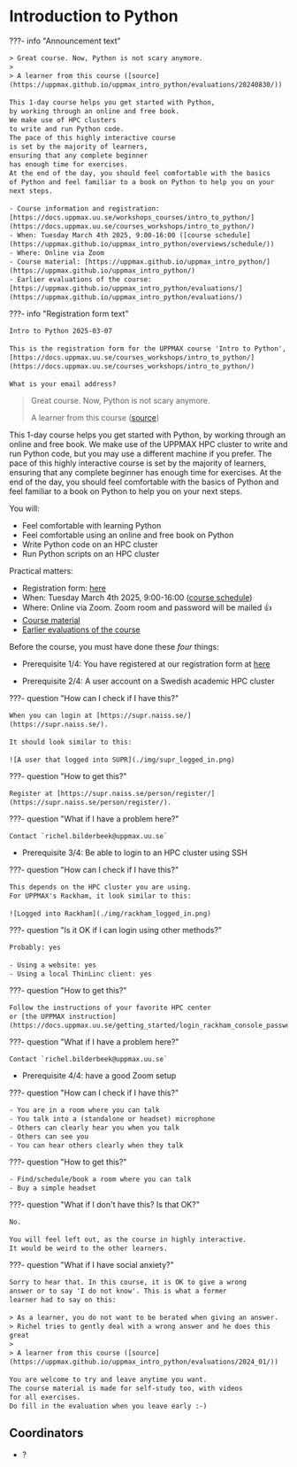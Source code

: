 # Introduction to Python

???- info "Announcement text"

    > Great course. Now, Python is not scary anymore.
    >
    > A learner from this course ([source](https://uppmax.github.io/uppmax_intro_python/evaluations/20240830/))

    This 1-day course helps you get started with Python,
    by working through an online and free book.
    We make use of HPC clusters
    to write and run Python code.
    The pace of this highly interactive course
    is set by the majority of learners,
    ensuring that any complete beginner
    has enough time for exercises.
    At the end of the day, you should feel comfortable with the basics
    of Python and feel familiar to a book on Python to help you on your next steps.

    - Course information and registration: [https://docs.uppmax.uu.se/workshops_courses/intro_to_python/](https://docs.uppmax.uu.se/courses_workshops/intro_to_python/)
    - When: Tuesday March 4th 2025, 9:00-16:00 ([course schedule](https://uppmax.github.io/uppmax_intro_python/overviews/schedule/))
    - Where: Online via Zoom
    - Course material: [https://uppmax.github.io/uppmax_intro_python/](https://uppmax.github.io/uppmax_intro_python/)
    - Earlier evaluations of the course: [https://uppmax.github.io/uppmax_intro_python/evaluations/](https://uppmax.github.io/uppmax_intro_python/evaluations/)

???- info "Registration form text"

    Intro to Python 2025-03-07

    This is the registration form for the UPPMAX course 'Intro to Python',
    [https://docs.uppmax.uu.se/courses_workshops/intro_to_python/](https://docs.uppmax.uu.se/courses_workshops/intro_to_python/)

    What is your email address?

> Great course. Now, Python is not scary anymore.
>
> A learner from this course ([source](https://uppmax.github.io/uppmax_intro_python/evaluations/20240830/))

This 1-day course helps you get started with Python,
by working through an online and free book.
We make use of the UPPMAX HPC cluster
to write and run Python code,
but you may use a different machine if you prefer.
The pace of this highly interactive course
is set by the majority of learners,
ensuring that any complete beginner
has enough time for exercises.
At the end of the day, you should feel comfortable with the basics
of Python and feel familiar to a book on Python to help you on your next steps.

You will:

- Feel comfortable with learning Python
- Feel comfortable using an online and free book on Python
- Write Python code on an HPC cluster
- Run Python scripts on an HPC cluster

Practical matters:

- Registration form: [here](https://forms.gle/kzazFVBBo6HPHfub9)
- When: Tuesday March 4th 2025, 9:00-16:00 ([course schedule](https://uppmax.github.io/uppmax_intro_python/overviews/schedule/))
- Where: Online via Zoom. Zoom room and password will be mailed :+1:
- [Course material](https://uppmax.github.io/uppmax_intro_python/)
- [Earlier evaluations of the course](https://uppmax.github.io/uppmax_intro_python/evaluations/)

Before the course, you must have done these *four* things:

- Prerequisite 1/4: You have registered at our registration form at [here](https://forms.gle/kzazFVBBo6HPHfub9)

- Prerequisite 2/4: A user account on a Swedish academic HPC cluster

???- question "How can I check if I have this?"

    When you can login at [https://supr.naiss.se/](https://supr.naiss.se/).

    It should look similar to this:

    ![A user that logged into SUPR](./img/supr_logged_in.png)

???- question "How to get this?"

    Register at [https://supr.naiss.se/person/register/](https://supr.naiss.se/person/register/).

???- question "What if I have a problem here?"

    Contact `richel.bilderbeek@uppmax.uu.se`

- Prerequisite 3/4: Be able to login to an HPC cluster using SSH

???- question "How can I check if I have this?"

    This depends on the HPC cluster you are using.
    For UPPMAX's Rackham, it look similar to this:

    ![Logged into Rackham](./img/rackham_logged_in.png)

???- question "Is it OK if I can login using other methods?"

    Probably: yes

    - Using a website: yes
    - Using a local ThinLinc client: yes

???- question "How to get this?"

    Follow the instructions of your favorite HPC center
    or [the UPPMAX instruction](https://docs.uppmax.uu.se/getting_started/login_rackham_console_password/)

???- question "What if I have a problem here?"

    Contact `richel.bilderbeek@uppmax.uu.se`

- Prerequisite 4/4: have a good Zoom setup

???- question "How can I check if I have this?"

    - You are in a room where you can talk
    - You talk into a (standalone or headset) microphone
    - Others can clearly hear you when you talk
    - Others can see you
    - You can hear others clearly when they talk

???- question "How to get this?"

    - Find/schedule/book a room where you can talk
    - Buy a simple headset

???- question "What if I don't have this? Is that OK?"

    No.

    You will feel left out, as the course in highly interactive.
    It would be weird to the other learners.

???- question "What if I have social anxiety?"

    Sorry to hear that. In this course, it is OK to give a wrong
    answer or to say 'I do not know'. This is what a former
    learner had to say on this:

    > As a learner, you do not want to be berated when giving an answer.
    > Richel tries to gently deal with a wrong answer and he does this great
    >
    > A learner from this course ([source](https://uppmax.github.io/uppmax_intro_python/evaluations/2024_01/))

    You are welcome to try and leave anytime you want.
    The course material is made for self-study too, with videos
    for all exercises.
    Do fill in the evaluation when you leave early :-)


## Coordinators

- ?
